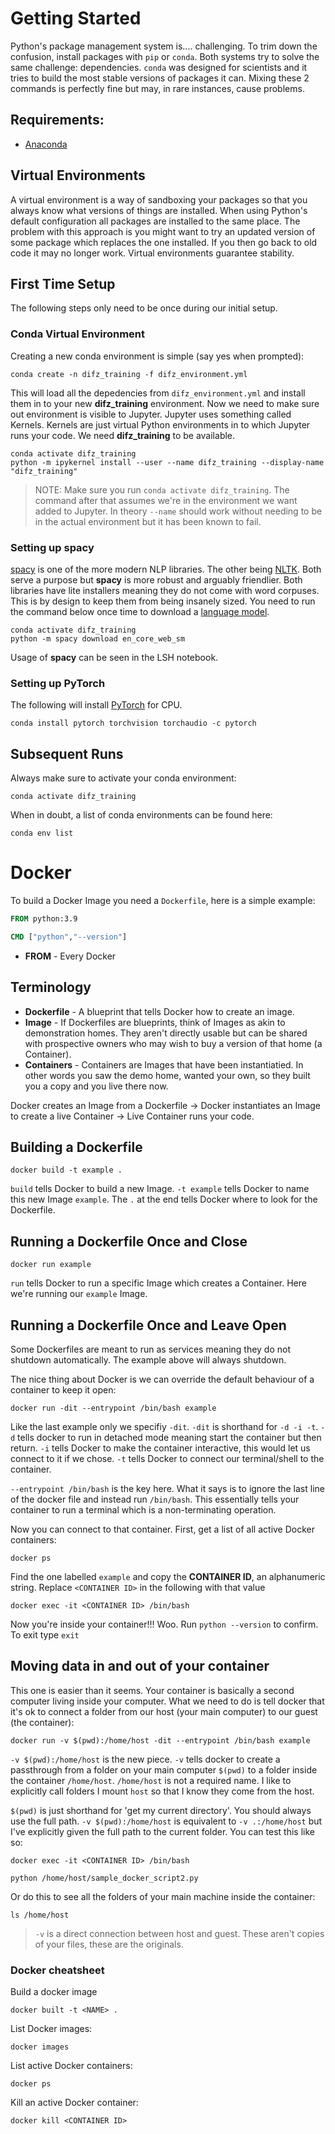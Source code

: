 # Getting Started

Python's package management system is.... challenging.  To trim down the confusion, install packages with `pip` or `conda`.  Both systems try to solve the same challenge:  dependencies.  `conda` was designed for scientists and it tries to build the most stable versions of packages it can.   Mixing these 2 commands is perfectly fine but may, in rare instances, cause problems.  

## Requirements:

* [Anaconda](https://www.anaconda.com/)

## Virtual Environments

A virtual environment is a way of sandboxing your packages so that you always know what versions of things are installed. When using Python's default configuration all packages are installed to the same place.  The problem with this approach is you might want to try an updated version of some package which replaces the one installed.  If you then go back to old code it may no longer work.  Virtual environments guarantee stability.  

## First Time Setup

The following steps only need to be once during our initial setup.  

### Conda Virtual Environment

Creating a new conda environment is simple (say yes when prompted):

```
conda create -n difz_training -f difz_environment.yml
```

This will load all the depedencies from `difz_environment.yml` and install them in to your new **difz_training** environment.  Now we need to make sure out environment is visible to Jupyter.  Jupyter uses something called Kernels.  Kernels are just virtual Python environments in to which Jupyter runs your code.  We need **difz_training** to be available.

```
conda activate difz_training
python -m ipykernel install --user --name difz_training --display-name "difz_training"
```

> NOTE:  Make sure you run `conda activate difz_training`.  The command after that assumes we're in the environment we want added to Jupyter.  In theory `--name` should work without needing to be in the actual environment but it has been known to fail.  


### Setting up spacy

[spacy](https://spacy.io/) is one of the more modern NLP libraries.  The other being [NLTK](https://www.nltk.org/).  Both serve a purpose but **spacy** is more robust and arguably friendlier.  Both libraries have lite installers meaning they do not come with word corpuses.  This is by design to keep them from being insanely sized.  You need to run the command below once time to download a [language model](https://spacy.io/models/en).

```
conda activate difz_training
python -m spacy download en_core_web_sm
```

Usage of **spacy** can be seen in the LSH notebook.

### Setting up PyTorch

The following will install [PyTorch](https://pytorch.org/) for CPU.  
```
conda install pytorch torchvision torchaudio -c pytorch
```


## Subsequent Runs

Always make sure to activate your conda environment:

```
conda activate difz_training
```


When in doubt, a list of conda environments can be found here:

```
conda env list
```

# Docker

To build a Docker Image you need a `Dockerfile`, here is a simple example:

```dockerfile
FROM python:3.9

CMD ["python","--version"]
```

* **FROM** - Every Docker 

## Terminology

* **Dockerfile** - A blueprint that tells Docker how to create an image.
* **Image** - If Dockerfiles are blueprints, think of Images as akin to demonstration homes.  They aren't directly usable but can be shared with prospective owners who may wish to buy a version of that home (a Container).
* **Containers** - Containers are Images that have been instantiatied.  In other words you saw the demo home, wanted your own, so they built you a copy and you live there now.  

Docker creates an Image from a Dockerfile -> Docker instantiates an Image to create a live Container -> Live Container runs your code.

## Building a Dockerfile

```
docker build -t example .
```

`build` tells Docker to build a new Image.  `-t example` tells Docker to name this new Image `example`.  The `.` at the end tells Docker where to look for the Dockerfile.

## Running a Dockerfile Once and Close

```
docker run example
```
`run` tells Docker to run a specific Image which creates a Container.  Here we're running our `example` Image.  

## Running a Dockerfile Once and Leave Open

Some Dockerfiles are meant to run as services meaning they do not shutdown automatically.  The example above will always shutdown.

The nice thing about Docker is we can override the default behaviour of a container to keep it open:

```
docker run -dit --entrypoint /bin/bash example
```

Like the last example only we specifiy `-dit`.  `-dit` is shorthand for `-d -i -t`.  `-d` tells docker to run in detached mode meaning start the container but then return.  `-i` tells Docker to make the container interactive, this would let us connect to it if we chose.  `-t` tells Docker to connect our terminal/shell to the container.  

`--entrypoint /bin/bash` is the key here.  What it says is to ignore the last line of the docker file and instead run `/bin/bash`.  This essentially tells your container to run a terminal which is a non-terminating operation.  

Now you can connect to that container.  First, get a list of all active Docker containers:

```
docker ps
```

Find the one labelled `example` and copy the **CONTAINER ID**, an alphanumeric string.  Replace `<CONTAINER ID>` in the following with that value

```
docker exec -it <CONTAINER ID> /bin/bash
```

Now you're inside your container!!!  Woo.  Run `python --version` to confirm.  To exit type `exit`

## Moving data in and out of your container

This one is easier than it seems.  Your container is basically a second computer living inside your computer.  What we need to do is tell docker that it's ok to connect a folder from our host (your main computer) to our guest (the container):

```
docker run -v $(pwd):/home/host -dit --entrypoint /bin/bash example 
```

`-v $(pwd):/home/host` is the new piece.  `-v` tells docker to create a passthrough from a folder on your main computer `$(pwd)` to a folder inside the container `/home/host`.  `/home/host` is not a required name.  I like to explicitly call folders I mount `host` so that I know they come from the host.

`$(pwd)` is just shorthand for 'get my current directory'.  You should always use the full path.  `-v $(pwd):/home/host` is equivalent to `-v .:/home/host` but I've explicitly given the full path to the current folder.  You can test this like so:

```
docker exec -it <CONTAINER ID> /bin/bash
```

```
python /home/host/sample_docker_script2.py
```

Or do this to see all the folders of your main machine inside the container:

```
ls /home/host
```

> `-v` is a direct connection between host and guest.  These aren't copies of your files, these are the originals.  

### Docker cheatsheet

Build a docker image

```
docker built -t <NAME> .
```

List Docker images:

```
docker images
```

List active Docker containers:

```
docker ps
```

Kill an active Docker container:

```
docker kill <CONTAINER ID>
```
